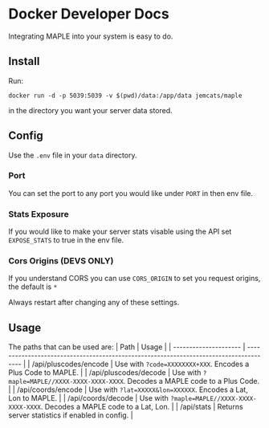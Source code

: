 # Docker Developer Docs
Integrating MAPLE into your system is easy to do.

## Install
Run:
```
docker run -d -p 5039:5039 -v $(pwd)/data:/app/data jemcats/maple
```
in the directory you want your server data stored.

## Config
Use the ```.env``` file in your ```data``` directory.

### Port
You can set the port to any port you would like under ```PORT``` in then env file.

### Stats Exposure
If you would like to make your server stats visable using the API set ```EXPOSE_STATS``` to true in the env file.

### Cors Origins (DEVS ONLY)
If you understand CORS you can use ```CORS_ORIGIN``` to set you request origins, the default is ```*```

Always restart after changing any of these settings.

## Usage
The paths that can be used are:
| Path                  | Usage                                                                                  |
| --------------------- | -------------------------------------------------------------------------------------- |
| /api/pluscodes/encode | Use with ```?code=XXXXXXXX+XXX```. Encodes a Plus Code to MAPLE.                       |
| /api/pluscodes/decode | Use with ```?maple=MAPLE//XXXX-XXXX-XXXX-XXXX```. Decodes a MAPLE code to a Plus Code. |
| /api/coords/encode    | Use with ```?lat=XXXXX&lon=XXXXXX```. Encodes a Lat, Lon to MAPLE.                     |
| /api/coords/decode    | Use with ```?maple=MAPLE//XXXX-XXXX-XXXX-XXXX```. Decodes a MAPLE code to a Lat, Lon.  |
| /api/stats            | Returns server statistics if enabled in config.                                         |